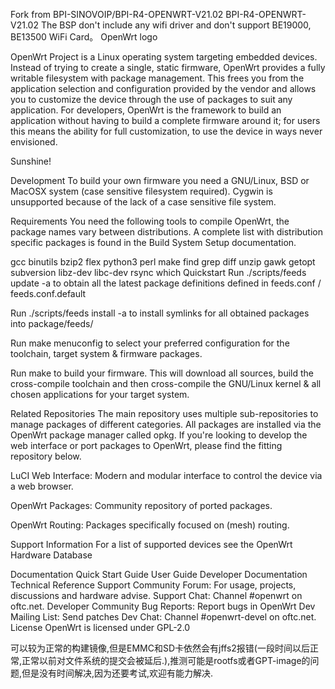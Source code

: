 Fork from BPI-SINOVOIP/BPI-R4-OPENWRT-V21.02
BPI-R4-OPENWRT-V21.02 The BSP don't include any wifi driver and don't support BE19000, BE13500 WiFi Card。
OpenWrt logo

OpenWrt Project is a Linux operating system targeting embedded devices. Instead of trying to create a single, static firmware, OpenWrt provides a fully writable filesystem with package management. This frees you from the application selection and configuration provided by the vendor and allows you to customize the device through the use of packages to suit any application. For developers, OpenWrt is the framework to build an application without having to build a complete firmware around it; for users this means the ability for full customization, to use the device in ways never envisioned.

Sunshine!

Development
To build your own firmware you need a GNU/Linux, BSD or MacOSX system (case sensitive filesystem required). Cygwin is unsupported because of the lack of a case sensitive file system.

Requirements
You need the following tools to compile OpenWrt, the package names vary between distributions. A complete list with distribution specific packages is found in the Build System Setup documentation.

gcc binutils bzip2 flex python3 perl make find grep diff unzip gawk getopt
subversion libz-dev libc-dev rsync which
Quickstart
Run ./scripts/feeds update -a to obtain all the latest package definitions defined in feeds.conf / feeds.conf.default

Run ./scripts/feeds install -a to install symlinks for all obtained packages into package/feeds/

Run make menuconfig to select your preferred configuration for the toolchain, target system & firmware packages.

Run make to build your firmware. This will download all sources, build the cross-compile toolchain and then cross-compile the GNU/Linux kernel & all chosen applications for your target system.

Related Repositories
The main repository uses multiple sub-repositories to manage packages of different categories. All packages are installed via the OpenWrt package manager called opkg. If you're looking to develop the web interface or port packages to OpenWrt, please find the fitting repository below.

LuCI Web Interface: Modern and modular interface to control the device via a web browser.

OpenWrt Packages: Community repository of ported packages.

OpenWrt Routing: Packages specifically focused on (mesh) routing.

Support Information
For a list of supported devices see the OpenWrt Hardware Database

Documentation
Quick Start Guide
User Guide
Developer Documentation
Technical Reference
Support Community
Forum: For usage, projects, discussions and hardware advise.
Support Chat: Channel #openwrt on oftc.net.
Developer Community
Bug Reports: Report bugs in OpenWrt
Dev Mailing List: Send patches
Dev Chat: Channel #openwrt-devel on oftc.net.
License
OpenWrt is licensed under GPL-2.0


可以较为正常的构建镜像,但是EMMC和SD卡依然会有jffs2报错(一段时间以后正常,正常以前对文件系统的提交会被延后.),推测可能是rootfs或者GPT-image的问题,但是没有时间解决,因为还要考试,欢迎有能力解决.
